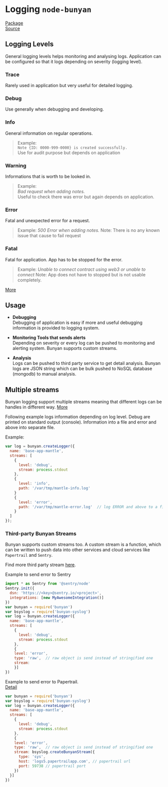 # Logging `node-bunyan`

[Package](https://www.npmjs.com/package/bunyan)  
[Source](https://github.com/trentm/node-bunyan)

## Logging Levels
General logging levels helps monitoring and analysing logs. Application can be configured so that it logs depending on severity (logging level).

### Trace  
Rarely used in application but very useful for detailed logging.

### Debug  
Use generally when debugging and developing.

### Info
General information on regular operations.  
> Example:  
> `Note {ID: 0000-999-0000} is created successfully.`  
> Use for audit purpose but depends on application

### Warning  
Informations that is worth to be looked in.
> Example:  
> *Bad request when adding notes.*   
> Useful to check there was error but again depends on application.

### Error
Fatal and unexpected error for a request.
> Example:
> *500 Error when adding notes.*
> Note: There is no any known issue that cause to fail request

### Fatal  
Fatal for application. App has to be stopped for the error.
> Example:
> *Unable to connect contract using web3 or unable to connect*
> Note: App does not have to stopped but is not usable completely.

[More](https://github.com/trentm/node-bunyan#levels)

## Usage
* **Debugging**  
Debugging of application is easy if more and useful debugging information is provided to logging system.

* **Monitoring Tools that sends alerts**  
Depending on severity or every log can be pushed to monitoring and alerting system. Bunyan supports custom streams.

* **Analysis**  
Logs can be pushed to third party service to get detail analysis. Bunyan logs are JSON string which can be bulk pushed to NoSQL database (mongodb) to manual analysis.


## Multiple streams
Bunyan logging support multiple streams meaning that different logs can be handles in different way.
[More](https://github.com/trentm/node-bunyan#streams)

Following example logs information depending on log level.
Debug are printed on standard output (console). Information into a file and error and above into separate file.

Example:

```javascript
var log = bunyan.createLogger({
  name: 'base-app-mantle',
  streams: [
    {
      level: 'debug',
      stream: process.stdout
    },
    {
      level: 'info',
      path: '/var/tmp/mantle-info.log'
    }
    {
      level: 'error',
      path: '/var/tmp/mantle-error.log'  // log ERROR and above to a file
    }
  ]
});
```

### Third-party Bunyan Streams

Bunyan supports custom streams too. A custom stream is a function, which can be written to push data into other services and cloud services like `Papertrail` and `Sentry`.

Find more third party stream [here](https://github.com/trentm/node-bunyan/wiki/Awesome-Bunyan#streams).

Example to send error to Sentry
```javascript
import * as Sentry from '@sentry/node'
Sentry.init({
  dsn: 'https://<key>@sentry.io/<project>',
  integrations: [new MyAwesomeIntegration()]
})
var bunyan = require('bunyan')
var bsyslog = require('bunyan-syslog')
var log = bunyan.createLogger({
  name: 'base-app-mantle',
  streams: [
    {
      level: 'debug',
      stream: process.stdout
    },
    {
    level: 'error',
    type: 'raw',  // raw object is send instead of stringified one
    stream:
    }]
})
```

Example to send error to Papertrail.  
[Detail](https://blog.papertrailapp.com/best-practices-for-logging-in-nodejs/)

```javascript
var bunyan = require('bunyan')
var bsyslog = require('bunyan-syslog')
var log = bunyan.createLogger({
  name: 'base-app-mantle',
  streams: [
    {
      level: 'debug',
      stream: process.stdout
    },
    {
    level: 'error',
    type: 'raw',  // raw object is send instead of stringified one
    stream: bsyslog.createBunyanStream({
      type: 'sys',
      host: 'logs5.papertrailapp.com', // papertrail url
      port: 59738 // papertrail port
    })
  }]
})
```

